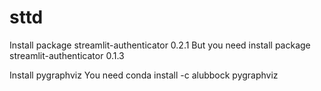 # sttd

Install package streamlit-authenticator 0.2.1 
But you need install package streamlit-authenticator 0.1.3

Install pygraphviz
You need conda install -c alubbock pygraphviz

